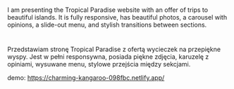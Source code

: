 #
I am presenting the Tropical Paradise website with an offer of trips to beautiful islands. It is fully responsive, has beautiful photos, a carousel with opinions, a slide-out menu, and stylish transitions between sections.
#
Przedstawiam stronę Tropical Paradise z ofertą wycieczek na przepiękne wyspy. Jest w pełni responsywna, posiada piękne zdjęcia, karuzelę z opiniami, wysuwane menu, stylowe przejścia między sekcjami.



demo: https://charming-kangaroo-098fbc.netlify.app/
